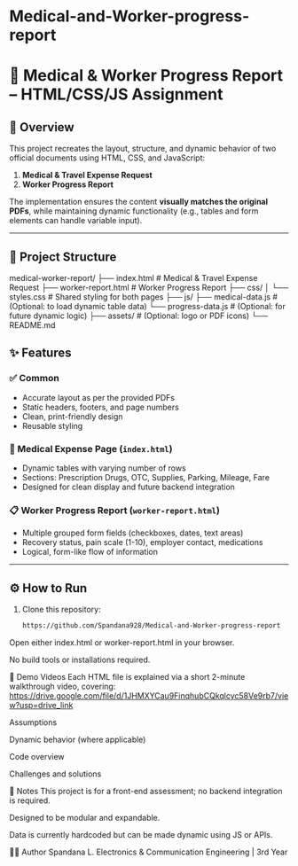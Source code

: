 # Medical-and-Worker-progress-report
# 📄 Medical & Worker Progress Report – HTML/CSS/JS Assignment

## 🔧 Overview

This project recreates the layout, structure, and dynamic behavior of two official documents using HTML, CSS, and JavaScript:

1. **Medical & Travel Expense Request**
2. **Worker Progress Report**

The implementation ensures the content **visually matches the original PDFs**, while maintaining dynamic functionality (e.g., tables and form elements can handle variable input).

---

## 📁 Project Structure

medical-worker-report/
├── index.html # Medical & Travel Expense Request 
├── worker-report.html # Worker Progress Report 
├── css/
│ └── styles.css # Shared styling for both pages 
├── js/ 
   ├── medical-data.js # (Optional: to load dynamic table data) 
   └── progress-data.js # (Optional: for future dynamic logic) 
   ├── assets/ # (Optional: logo or PDF icons)
   └── README.md


## ✨ Features

### ✅ Common
- Accurate layout as per the provided PDFs
- Static headers, footers, and page numbers
- Clean, print-friendly design
- Reusable styling

### 📄 Medical Expense Page (`index.html`)
- Dynamic tables with varying number of rows
- Sections: Prescription Drugs, OTC, Supplies, Parking, Mileage, Fare
- Designed for clean display and future backend integration

### 📋 Worker Progress Report (`worker-report.html`)
- Multiple grouped form fields (checkboxes, dates, text areas)
- Recovery status, pain scale (1-10), employer contact, medications
- Logical, form-like flow of information

---

## ⚙️ How to Run

1. Clone this repository:
   ```bash
   https://github.com/Spandana928/Medical-and-Worker-progress-report
Open either index.html or worker-report.html in your browser.

No build tools or installations required.

🎥 Demo Videos
Each HTML file is explained via a short 2-minute walkthrough video, covering:
https://drive.google.com/file/d/1JHMXYCau9FinqhubCQkqlcyc58Ve9rb7/view?usp=drive_link


Assumptions

Dynamic behavior (where applicable)

Code overview

Challenges and solutions

📌 Notes
This project is for a front-end assessment; no backend integration is required.

Designed to be modular and expandable.

Data is currently hardcoded but can be made dynamic using JS or APIs.

👨‍💻 Author
Spandana L.
Electronics & Communication Engineering | 3rd Year
